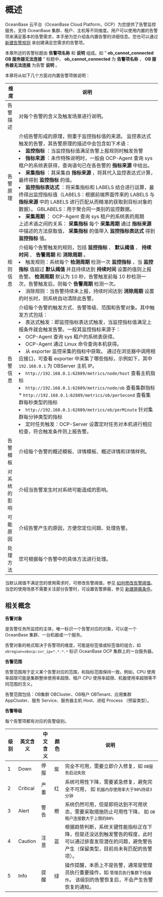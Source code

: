 概述
=======================

OceanBase 云平台（OceanBase Cloud Platform，OCP）为您提供了告警监控服务，支持 OceanBase 集群、租户、主机等不同维度。用户可以使用内置的告警项来满足基本的告警需求，本手册为您介绍各内置告警的详细信息。您也可以通过 [新建告警规则](../6.user-guide-2/10.alert-management/2.create-an-alarm-roles.md) 来创建满足您需求的告警项。

本章所述的告警标题由 **告警项名称** 和 **说明** 组成。如 " **ob_cannot_connected OB 服务器无法连接** " 标题中， **ob_cannot_connected** 为 **告警项名称** ， **OB 服务器无法连接** 为告警 **说明** 。

本章将从如下几个方面对内置告警项做说明：

|   维度   |                                                                                                                                                                                                                                                                                                                                                                                                                                                                                                                                                                                                                                                                                                                                        说明                                                                                                                                                                                                                                                                                                                                                                                                                                                                                                                                                                                                                                                                                                                                         |
|--------|-----------------------------------------------------------------------------------------------------------------------------------------------------------------------------------------------------------------------------------------------------------------------------------------------------------------------------------------------------------------------------------------------------------------------------------------------------------------------------------------------------------------------------------------------------------------------------------------------------------------------------------------------------------------------------------------------------------------------------------------------------------------------------------------------------------------------------------------------------------------------------------------------------------------------------------------------------------------------------------------------------------------------------------------------------------------------------------------------------------------------------------------------------------------------------------------------------------------------------------------------------------------------------------------------------------------------------------------------------------------------------------------------------------------------------------------------------------------------------------|
| 告警描述   | 对每个告警的含义及触发场景进行说明。                                                                                                                                                                                                                                                                                                                                                                                                                                                                                                                                                                                                                                                                                                                                                                                                                                                                                                                                                                                                                                                                                                                                                                                                                                                                                                                                                                                                                                                                |
| 告警原理   | 介绍告警形成的原理，侧重于监控指标值的来源。 监控表达式触发的告警，其告警原理的描述中会包含如下术语： <li> **监控指标** ：当监控指标值满足告警上报规则时触发告警   </li><li> **指标来源** ：未作特殊说明时，一般由 OCP-Agent 查询 sys 租户的系统表获得，查询语句已在各告警的 **指标来源** 中给出。   </li><li> **采集指标** ：其采集自 **指标来源** ，将其代入监控表达式计算，最终得到 **监控指标** 的值。   </li><li> **监控指标表达式** ：将采集指标和 LABELS 结合进行运算，最终得出监控指标值（LABELS：根据前端界面传来的 LABELS 与 **指标来源** 中的 LABELS 进行匹配从而精准的获取到目标对象的数据）。 GBLABELS：用于聚合同一类别的监控数据。   </li><li> **采集周期** ： OCP-Agent 查询 sys 租户的系统表的周期  </li>  上述术语之间的关系： **采集指标** 每个 **采集周期** 通过 **指标来源** 中描述的方法获取值， **采集指标** 的值带入 **监控指标表达式** 得到 **监控指标** 值。                                                                                                                                                                                                                                                                                                                                                                                                                                                                                                                                                                                                                                                                                |
| 规则信息   | 介绍每个告警触发的规则，包括 **监控指标** 、 **默认阈值** 、 **持续时间** 、 **告警周期** 和 **消除周期** 。 <li> 触发规则：系统每个 **检测周期** 检测一次 **监控指标** ，当 **监控指标** 值超过 **默认阈值** 并且持续达到 **持续时间** 设置的值则上报告警。 **检测周期** 默认为 10 秒，告警触发前每 10 秒检测一次，告警触发后，则每个 **告警周期** 检测一次。   </li><li> 消除规则：当告警持续未上报，持续时间达到 **消除周期** 设置的时长时，则系统自动清除此告警。 </li>                                                                                                                                                                                                                                                                                                                                                                                                                                                                                                                                                                                                                                                                                                                                                                                                                                                                                                                                                                                                                                                                                                  |
| 告警信息   | 介绍每个告警的触发方式、告警等级、范围和告警对象。其中触发方式包括： <li>表达式触发：即监控指标表达式触发，当监控指标值满足上报条件就会触发告警。一般其监控指标来源于： </li><li> OCP-Agent 查询 sys 租户的系统表获得。   </li><li> OCP-Agent 通过 Linux 命令查询本机获得。  </li> <li> 从 exporter 监控采集的指标中获取。 通过在浏览器中调用相应接口，可查看 exporter 中采集了哪些指标，示例如下，其中 `192.168.0.1` 为 OBServer 主机 IP。</li> <li> `http://192.168.0.1:62889/metrics/node/host` 查看主机指标  </li><li> `http://192.168.0.1:62889/metrics/node/ob` 查看集群指标   * `http://192.168.0.1:62889/metrics/ob/perSecond` 查看集群每秒类型的指标   </li><li> `http://192.168.0.1:62889/metrics/ob/perMinute` 针对集群每分钟类型的指标      </li><li> 定时任务触发：OCP-Server 设置定时任务对本机进行相应检查，符合触发条件则上报告警。 </li>   |
| 告警模板   | 介绍每个告警的概述模板、详情模板、概述详情和详情样例。                                                                                                                                                                                                                                                                                                                                                                                                                                                                                                                                                                                                                                                                                                                                                                                                                                                                                                                                                                                                                                                                                                                                                                                                                                                                                                                                                                                                                                                       |
| 对系统的影响 | 介绍当告警发生时对系统可能造成的影响。                                                                                                                                                                                                                                                                                                                                                                                                                                                                                                                                                                                                                                                                                                                                                                                                                                                                                                                                                                                                                                                                                                                                                                                                                                                                                                                                                                                                                                                               |
| 可能原因   | 介绍告警产生的原因，方便您定位问题、处理告警。                                                                                                                                                                                                                                                                                                                                                                                                                                                                                                                                                                                                                                                                                                                                                                                                                                                                                                                                                                                                                                                                                                                                                                                                                                                                                                                                                                                                                                                           |
| 处理方法   | 您可根据每个告警中的具体方法进行处理。                                                                                                                                                                                                                                                                                                                                                                                                                                                                                                                                                                                                                                                                                                                                                                                                                                                                                                                                                                                                                                                                                                                                                                                                                                                                                                                                                                                                                                                               |

当默认阈值不满足您的使用需求时，可修改告警阈值，参见 [如何修改告警阈值](5.appendix/2.modify-alert-thresholds.md)。当您的使用场景不需要关注部分告警时，可设置告警屏蔽，参见 [新建屏蔽条件](../6.user-guide-2/10.alert-management/23.shielded-alert.md)。

**相关概念**
-----------------------------

**告警对象**

是告警任务所监控的主体，唯一标识一个告警对应的对象，可以是一个 OceanBase 集群、一台机器或一个服务。

告警对象的格式取决于告警项的维度，可能是标签值或标签值的组合，如 `obregion=obocp:svr_ip=*.*.*.*` 标识 OceanBase OCP 集群上的一台服务器。

**告警范围**

告警范围用于定义某个告警对应的范围，和指标范围保持一致。例如，CPU 使用率超限可能是集群整体使用率超限、租户 CPU 使用率超限、机器使用率超限等不同范围的含义。

告警范围包括：OB集群 OBCluster、OB租户 OBTenant、应用集群 AppCluster、服务 Service、服务器主机 Host、进程 Process （预留类型）。

**告警等级**

每个告警项都有对应的告警级别。

| **级别** | **英文含义** | **中文含义** | **颜色** |                                       **说明**                                       |
|--------|----------|----------|--------|------------------------------------------------------------------------------------|
| 1      | Down     | 停服       | 紫      | 完全不可用，需要立即介入修复，如  `OB服务启动失败`                                       |
| 2      | Critical | 严重       | 红      | 系统可用性下降，需要紧急修复，避免完全不可用， 如  `机器内存使用率大于90%持续3分钟`                     |
| 3      | Alert    | 警告       | 橙      | 系统仍然可用，但是即将达到不可用状态，需要采取措施防止可用性下降， 如  `OB租户连接数大于上限的80%`             |
| 4      | Caution  | 注意       | 蓝      | 根据趋势判断，系统关键性能指标正在下降，但是还没达到触发警告的程度，此时可以通过排查发现潜在的问题，避免警告产生（保留类型，目前尚未有匹配的告警项）。        |
| 5      | Info     | 提醒       | 绿      | 操作提醒，本质上不是告警，通常是管理员执行重要操作，如  `管理员执行集群下线操作`。 该级别的告警恢复后，不会产生告警恢复的通知。 |
